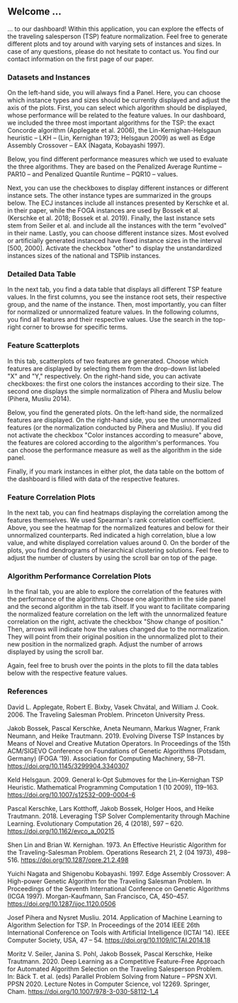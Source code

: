 ## Welcome ...

... to our dashboard! Within this application, you can explore the effects of the traveling salesperson (TSP) feature normalization. Feel free to generate different plots and toy around with varying sets of instances and sizes. In case of any questions, please do not hesitate to contact us. You find our contact information on the first page of our paper. 


###  Datasets and Instances 

On the left-hand side, you will always find a Panel. Here, you can choose which instance types and sizes should be currently displayed and adjust the axis of the plots. First, you can select which algorithm should be displayed, whose performance will be related to the feature values. In our dashboard, we included the three most important algorithms for the TSP: the exact Concorde algorithm (Applegate et al. 2006), the Lin-Kernighan-Helsgaun heuristic – LKH – (Lin, Kernighan 1973; Helsgaun 2009) as well as Edge Assembly Crossover – EAX (Nagata, Kobayashi 1997).  
  
Below, you find different performance measures which we used to evaluate the three algorithms. They are based on the Penalized Average Runtime – PAR10 – and Penalized Quantile Runtime – PQR10 – values.  
  
Next, you can use the checkboxes to display different instances or different instance sets. The other instance types are summarized in the groups below. The ECJ instances include all instances presented by Kerschke et al. in their paper, while the FOGA instances are used by Bossek et al. (Kerschke et al. 2018; Bossek et al. 2019). Finally, the last instance sets stem from Seiler et al. and include all the instances with the term "evolved" in their name. 
Lastly, you can choose different instance sizes. Most evolved or artificially generated instanced have fixed instance sizes in the interval [500, 2000]. Activate the checkbox "other" to display the unstandardized instances sizes of the national and TSPlib instances. 


### Detailed Data Table 
In the next tab, you find a data table that displays all different TSP feature values. In the first columns, you see the instance root sets, their respective group, and the name of the instance. Then, most importantly, you can filter for normalized or unnormalized feature values. In the following columns, you find all features and their respective values. Use the search in the top-right corner 
to browse for specific terms. 


### Feature Scatterplots 
In this tab, scatterplots of two features are generated. Choose which features are displayed by selecting them from the drop-down list labeled "X" and "Y," respectively. On the right-hand side, you can activate checkboxes: the first one colors the instances according to their size. The second one displays the simple normalization of Pihera and Musliu below (Pihera, Musliu 2014).  
  
Below, you find the generated plots. On the left-hand side, the normalized features are displayed. On the right-hand side, you see the unnormalized features (or the normalization conducted by Pihera and Musliu). If you did not activate the checkbox "Color instances according to measure" above, the features are colored according to the algorithm's performances. You can choose the performance measure as well as the algorithm in the side panel.  
  
Finally, if you mark instances in either plot, the data table on the bottom of the dashboard is filled with data of the respective features. 


### Feature Correlation Plots 
In the next tab, you can find heatmaps displaying the correlation among the features themselves. We used Spearman's rank correlation coefficient. Above, you see the heatmap for the normalized features and below for their unnormalized counterparts. Red indicated a high correlation, blue a low value, and white displayed correlation values around 0. On the border of the plots, you find dendrograms of hierarchical clustering solutions. Feel free to adjust the number of clusters by using the scroll bar on top of the page. 


### Algorithm Performance Correlation Plots
In the final tab, you are able to explore the correlation of the features with the performance of the algorithms. Choose one algorithm in the side panel and the second algorithm in the tab itself. If you want to facilitate comparing the normalized feature correlation on the left with the unnormalized feature correlation on the right, activate the checkbox "Show change of position." Then, arrows will indicate how the values changed due to the normalization. They will point from their original position in the unnormalized plot to their new position in the normalized graph. Adjust the number of arrows displayed by using the scroll bar.  
  
Again, feel free to brush over the points in the plots to fill the data tables below with the respective feature values. 

### References 

David L. Applegate, Robert E. Bixby, Vasek Chvátal, and William J. Cook. 2006. The Traveling Salesman Problem. Princeton University Press.

Jakob Bossek, Pascal Kerschke, Aneta Neumann, Markus Wagner, Frank Neumann, and Heike Trautmann. 2019. Evolving Diverse TSP Instances by Means of Novel and Creative Mutation Operators. In Proceedings of the 15th ACM/SIGEVO Conference on Foundations of Genetic Algorithms (Potsdam, Germany) (FOGA ’19). Association for Computing Machinery, 58–71. https://doi.org/10.1145/3299904.3340307

Keld Helsgaun. 2009. General k-Opt Submoves for the Lin–Kernighan TSP Heuristic. Mathematical Programming Computation 1 (10 2009), 119–163. https://doi.org/10.1007/s12532-009-0004-6

Pascal Kerschke, Lars Kotthoff, Jakob Bossek, Holger Hoos, and Heike Trautmann. 2018. Leveraging TSP Solver Complementarity through Machine Learning. Evolutionary Computation 26, 4 (2018), 597 – 620. https://doi.org/10.1162/evco_a_00215

Shen Lin and Brian W. Kernighan. 1973. An Effective Heuristic Algorithm for the Traveling-Salesman Problem. Operations Research 21, 2 (04 1973), 498–516. https://doi.org/10.1287/opre.21.2.498

Yuichi Nagata and Shigenobu Kobayashi. 1997. Edge Assembly Crossover: A High-power Genetic Algorithm for the Traveling Salesman Problem. In Proceedings of the Seventh International Conference on Genetic Algorithms (ICGA 1997). Morgan-Kaufmann, San Francisco, CA, 450–457. https://doi.org/10.1287/ijoc.1120.0506

Josef Pihera and Nysret Musliu. 2014. Application of Machine Learning to Algorithm Selection for TSP. In Proceedings of the 2014 IEEE 26th International Conference on Tools with Artificial Intelligence (ICTAI ’14). IEEE Computer Society, USA, 47 – 54. https://doi.org/10.1109/ICTAI.2014.18

Moritz V. Seiler, Janina S. Pohl, Jakob Bossek, Pascal Kerschke, Heike Trautmann. 2020. Deep Learning as a Competitive Feature-Free Approach for Automated Algorithm Selection on the Traveling Salesperson Problem. In: Bäck T. et al. (eds) Parallel Problem Solving from Nature – PPSN XVI. PPSN 2020. Lecture Notes in Computer Science, vol 12269. Springer, Cham. https://doi.org/10.1007/978-3-030-58112-1_4
